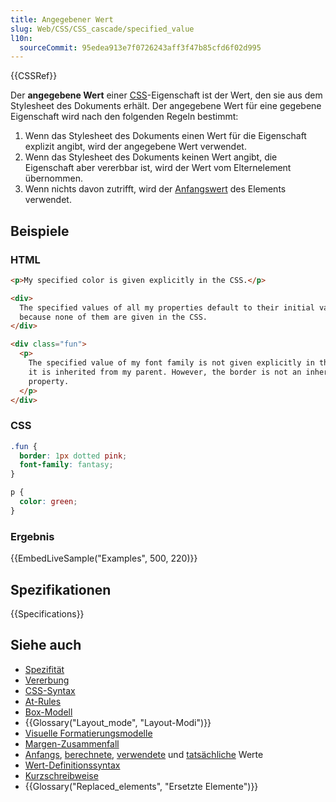 ```yaml
---
title: Angegebener Wert
slug: Web/CSS/CSS_cascade/specified_value
l10n:
  sourceCommit: 95edea913e7f0726243aff3f47b85cfd6f02d995
---
```


{{CSSRef}}

Der **angegebene Wert** einer [CSS](/de/docs/Web/CSS)-Eigenschaft ist der Wert, den sie aus dem Stylesheet des Dokuments erhält. Der angegebene Wert für eine gegebene Eigenschaft wird nach den folgenden Regeln bestimmt:

1. Wenn das Stylesheet des Dokuments einen Wert für die Eigenschaft explizit angibt, wird der angegebene Wert verwendet.
2. Wenn das Stylesheet des Dokuments keinen Wert angibt, die Eigenschaft aber vererbbar ist, wird der Wert vom Elternelement übernommen.
3. Wenn nichts davon zutrifft, wird der [Anfangswert](/de/docs/Web/CSS/CSS_cascade/Value_processing#initial_value) des Elements verwendet.

## Beispiele

### HTML

```html
<p>My specified color is given explicitly in the CSS.</p>

<div>
  The specified values of all my properties default to their initial values,
  because none of them are given in the CSS.
</div>

<div class="fun">
  <p>
    The specified value of my font family is not given explicitly in the CSS, so
    it is inherited from my parent. However, the border is not an inheriting
    property.
  </p>
</div>
```

### CSS

```css
.fun {
  border: 1px dotted pink;
  font-family: fantasy;
}

p {
  color: green;
}
```

### Ergebnis

{{EmbedLiveSample("Examples", 500, 220)}}

## Spezifikationen

{{Specifications}}

## Siehe auch

- [Spezifität](/de/docs/Web/CSS/CSS_cascade/Specificity)
- [Vererbung](/de/docs/Web/CSS/CSS_cascade/Inheritance)
- [CSS-Syntax](/de/docs/Web/CSS/CSS_syntax/Syntax)
- [At-Rules](/de/docs/Web/CSS/CSS_syntax/At-rule)
- [Box-Modell](/de/docs/Web/CSS/CSS_box_model/Introduction_to_the_CSS_box_model)
- {{Glossary("Layout_mode", "Layout-Modi")}}
- [Visuelle Formatierungsmodelle](/de/docs/Web/CSS/CSS_display/Visual_formatting_model)
- [Margen-Zusammenfall](/de/docs/Web/CSS/CSS_box_model/Mastering_margin_collapsing)
- [Anfangs](/de/docs/Web/CSS/CSS_cascade/Value_processing#initial_value), [berechnete](/de/docs/Web/CSS/CSS_cascade/Value_processing#computed_value), [verwendete](/de/docs/Web/CSS/CSS_cascade/Value_processing#used_value) und [tatsächliche](/de/docs/Web/CSS/CSS_cascade/Value_processing#actual_value) Werte
- [Wert-Definitionssyntax](/de/docs/Web/CSS/CSS_Values_and_Units/Value_definition_syntax)
- [Kurzschreibweise](/de/docs/Web/CSS/CSS_cascade/Shorthand_properties)
- {{Glossary("Replaced_elements", "Ersetzte Elemente")}}
